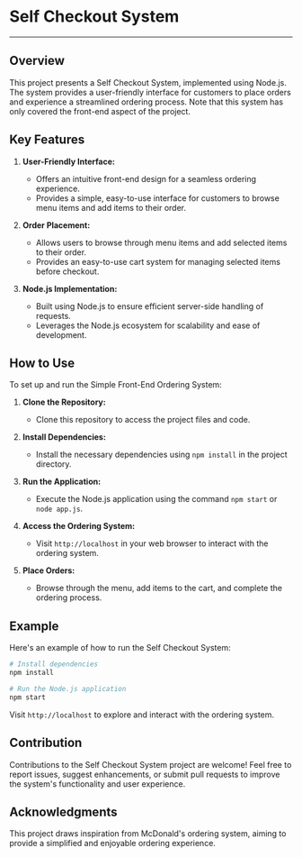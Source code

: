 # Self Checkout System

---

## Overview

This project presents a Self Checkout System, implemented using Node.js. The system provides a user-friendly interface for customers to place orders and experience a streamlined ordering process. Note that this system has only covered the front-end aspect of the project.

## Key Features

1. **User-Friendly Interface:**

    - Offers an intuitive front-end design for a seamless ordering experience.
    - Provides a simple, easy-to-use interface for customers to browse menu items and add items to their order.

2. **Order Placement:**

    - Allows users to browse through menu items and add selected items to their order.
    - Provides an easy-to-use cart system for managing selected items before checkout.

3. **Node.js Implementation:**

    - Built using Node.js to ensure efficient server-side handling of requests.
    - Leverages the Node.js ecosystem for scalability and ease of development.

## How to Use

To set up and run the Simple Front-End Ordering System:

1. **Clone the Repository:**

    - Clone this repository to access the project files and code.

2. **Install Dependencies:**

    - Install the necessary dependencies using `npm install` in the project directory.

3. **Run the Application:**

    - Execute the Node.js application using the command `npm start` or `node app.js`.

4. **Access the Ordering System:**

    - Visit `http://localhost` in your web browser to interact with the ordering system.

5. **Place Orders:**
    - Browse through the menu, add items to the cart, and complete the ordering process.

## Example

Here's an example of how to run the Self Checkout System:

```bash
# Install dependencies
npm install

# Run the Node.js application
npm start
```

Visit `http://localhost` to explore and interact with the ordering system.

## Contribution

Contributions to the Self Checkout System project are welcome! Feel free to report issues, suggest enhancements, or submit pull requests to improve the system's functionality and user experience.

## Acknowledgments

This project draws inspiration from McDonald's ordering system, aiming to provide a simplified and enjoyable ordering experience.
